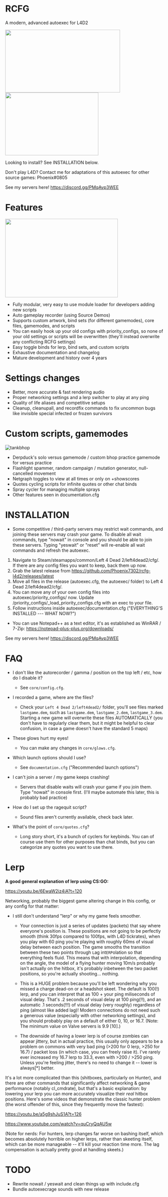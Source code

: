 # RCFG
A modern, advanced autoexec for L4D2

<img src="https://user-images.githubusercontent.com/59309378/152957758-87db48f1-a31c-46d0-91e9-e5a1c0d1c203.gif" width="366" height="200"><img src="https://user-images.githubusercontent.com/59309378/152957767-db9162ed-3727-4766-a011-6cf79c70d427.gif" width="297" height="200">

Looking to install? See INSTALLATION below.

Don't play L4D? Contact me for adaptations of this autoexec for other source games: Phoenix#0805

See my servers here! https://discord.gg/PMqAvp3WEE

# Features
<img src="https://user-images.githubusercontent.com/59309378/152957771-3d621d16-ad68-4a25-89d1-6a671368e342.gif" width="359" height="250">

- Fully modular, very easy to use module loader for developers adding new scripts
- Auto gameplay recorder (using Source Demos)
- Supports custom artwork, bind sets (for different gamemodes), core files, gamemodes, and scripts
- You can easily hook up your old configs with priority_configs, so none of your old settings or scripts will be overwritten (they'll instead overwrite any conflicting RCFG settings)
- Easy toggle binds for lerp, bind sets, and custom scripts
- Exhaustive documentation and changelog
- Mature development and history over 4 years

# Settings changes
- Better, more accurate & fast rendering audio
- Proper networking settings and a lerp switcher to play at any ping
- Quality of life aliases and competitive setups
- Cleanup, cleanupall, and recordfix commands to fix uncommon bugs like invisible special infected or frozen survivors

# Custom scripts, gamemodes
![tankbhop](https://user-images.githubusercontent.com/59309378/152971426-9fdcb5e9-9706-435a-a411-b7523513a971.gif)

- Derpduck's solo versus gamemode / custom bhop practice gamemode for versus practice
- Flashlight spammer, random campaign / mutation generator, null-cancelled movement
- Netgraph toggles to view at all times or only on +showscores
- Quotes cycling scripts for infinite quotes or other chat binds
- Spray cycler for managing multiple sprays
- Other features seen in documentation.cfg

# INSTALLATION
- Some competitive / third-party servers may restrict wait commands, and joining these servers may crash your game. To disable all wait commands, type "nowait" in console and you should be able to join these servers. Typing "yeswait" or "reset" will re-enable all wait commands and refresh the autoexec.

1. Navigate to Steam/steamapps/common/Left 4 Dead 2/left4dead2/cfg/. If there are any config files you want to keep, back them up now.
2. Grab the latest release from https://github.com/Phoenix7302/rcfg-l4d2/releases/latest
3. Move all files in the release (autoexec.cfg, the autoexec/ folder) to Left 4 Dead 2/left4dead2/cfg/.
4. You can move any of your own config files into autoexec/priority_configs/ now. Update /priority_configs/\_load_priority_configs.cfg with an exec to your file.
5. Follow instructions inside autoexec/documentation.cfg ("EVERYTHING'S INSTALLED --- WHAT NOW?")

- You can use Notepad++ as a text editor, it's as established as WinRAR / 7-Zip: https://notepad-plus-plus.org/downloads/

See my servers here! https://discord.gg/PMqAvp3WEE

# FAQ
- I don't like the autorecorder / gamma / position on the top left / etc, how do I disable it?
     - See `core/config.cfg`.

- I recorded a game, where are the files?
     - Check your `Left 4 Dead 2/left4dead2/` folder, you'll see files marked `lastgame.dem`, such as `lastgame.dem`, `lastgame_2.dem`, `lastgame_3.dem`. Starting a new game will overwrite these files AUTOMATICALLY (you don't have to regularly clear them, but it might be helpful to clear confusion, in case a game doesn't have the standard 5 maps)

- These glows hurt my eyes!
     - You can make any changes in `core/glows.cfg`.

- Which launch options should I use?
     - See `documentation.cfg` ("Recommended launch options")

- I can't join a server / my game keeps crashing!
     - Servers that disable waits will crash your game if you join them. Type "nowait" in console first. (I'll maybe automate this later, this is probably bad practice)

- How do I set up the ragequit script?
     - Sound files aren't currently available, check back later.

- What's the point of `core/quotes.cfg`?
     - Long story short, it's a bunch of cyclers for keybinds. You can of course use them for other purposes than chat binds, but you can categorize any quotes you want to use there.

# Lerp
**A good general explanation of lerp using CS:GO:**

https://youtu.be/6EwaW2iz4iA?t=120

Networking, probably the biggest game altering change in this config, or any config for that matter:

- I still don't understand "lerp" or why my game feels smoother.
     - Your connection is just a series of updates (packets) that say where everyone's position is. These positions are not going to be perfectly smooth (think 30fps compared to 100fps, with L4D tickrates), when you play with 60 ping you're playing with roughly 60ms of visual delay between each position. The game smooths the transition between these two points through `L`ag int`ERP`olation so that everything feels fluid. This means that with interpolation, depending on the angle, the model of a flying hunter moving 10m/s probably isn't actually on the hitbox, it's probably inbetween the two packet positions, so you're actually shooting... nothing.

     - This is a HUGE problem because you'll be left wondering why you missed a charge dead-on or a headshot skeet. The default is 100(!) lerp, and you can interpret that as 100 + your ping miliseconds of visual delay. That's .2 seconds of visual delay at 100 ping(!!), and an automatic .1 seconds(!!!) of visual delay (very roughly) regardless of ping (almost like added lag)! Modern connections do not need such a generous value (especially with other networking settings), and you should probably play on a default of either 0, 10, or 16.7. (Note: The minimum value on Valve servers is 9.9 \[10\].)

     - The downside of having a lower lerp is of course zombies can appear jittery, but in actual practice, this usually only appears to be a problem on commons with very bad ping (>200 for 0 lerp, >250 for 16.7) / packet loss (in which case, you can freely raise it). I've rarely ever increased my 16.7 lerp to 33.3, even with >200 / >250 ping. Unless you're feeling jitter, there's no need to change it -- lower is always\[*\] better.

It's a lot more complicated than this (shitboxes, particularly on Hunter), and there are other commands that significantly affect networking & game performance (notably cl_cmdrate), but that's a basic explanation: by lowering your lerp you can more accurately visualize their *real* hitbox positions. Here's some videos that demonstrate the classic hunter problem (the worst offender of this, since they frequently move the fastest):

https://youtu.be/a5g9shJuS1A?t=126

https://www.youtube.com/watch?v=quCryQqAU5w

(Note for nerds: For hunters, lerp changes far worse on bashing itself, which becomes absolutely horrible on higher lerps, rather than skeeting itself, which can be more manageable -- it'll kill your reaction time more. The lag compensation is actually pretty good at handling skeets.)

# TODO
- Rewrite nowait / yeswait and clean things up with include.cfg
- Bundle autoexecrage sounds with new release
